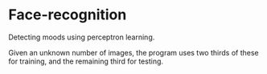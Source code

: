 # Face-recognition
Detecting moods using perceptron learning.

Given an unknown number of images, the program uses two thirds of these for training, and the remaining third for testing. 
